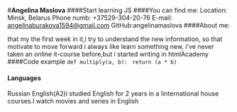 #**Angelina Maslova**
####Start learning JS
####You can find me:
Location: Minsk, Belarus
Phone numb: +37529-304-20-76
E-mail: angelinaburakova1594@gmail.com
GitHub:angelinamaslova
####About me:

that my the first week in it,i try to understand the new information, so that motivate to move forward
i always like learn something new, 
i've never taken an online it-course before,but i started writing in htmlAcademy
####Code example
`def multiply(a, b):`
   ` return (a * b)`


#### Languages
   Russian
   English(A2)i studied English for 2 years in a Iinternational house courses.I watch movies and series in English